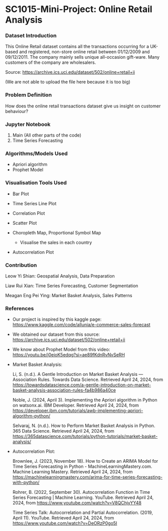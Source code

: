 # SC1015-Mini-Project: Online Retail Analysis

### Dataset Introduction
This Online Retail dataset contains all the transactions occurring for a UK-based and registered, non-store online retail between 01/12/2009 and 09/12/2011. The company mainly sells unique all-occasion gift-ware. Many customers of the company are wholesalers.

Source: https://archive.ics.uci.edu/dataset/502/online+retail+ii

(We are not able to upload the file here because it is too big)


### Problem Definition
How does the online retail transactions dataset give us insight on customer behaviour?


### Jupyter Notebook
1. Main (All other parts of the code)
2. Time Series Forecasting


### Algorithms/Models Used
- Apriori algorithm
- Prophet Model


### Visualisation Tools Used
- Bar Plot
- Time Series Line Plot
- Correlation Plot
- Scatter Plot
- Choropleth Map, Proportional Symbol Map
  - Visualise the sales in each country
   
- Autocorrelation Plot


### Contribution
Leow Yi Shian: Geospatial Analysis, Data Preparation

Liaw Rui Xian: Time Series Forecasting, Customer Segmentation

Meagan Eng Pei Ying: Market Basket Analysis, Sales Patterns


### References
- Our project is inspired by this kaggle page:
https://www.kaggle.com/code/allunia/e-commerce-sales-forecast

- We obtained our dataset from this source:
https://archive.ics.uci.edu/dataset/502/online+retail+ii

- We know about Prophet Model from this video:
https://youtu.be/j0eioK5edqg?si=ae89fKdnRvNvSeRH

- Market Basket Analysis:
  
    Li, S. (n.d.). A Gentle Introduction on Market Basket Analysis — Association Rules. Towards Data Science. Retrieved April 24, 2024, from https://towardsdatascience.com/a-gentle-introduction-on-market-basket-analysis-association-rules-fa4b986a40ce
  
    Noble, J. (2024, April 3). Implementing the Apriori algorithm in Python on watsonx.ai. IBM Developer. Retrieved April 24, 2024, from https://developer.ibm.com/tutorials/awb-implementing-apriori-algorithm-python/
  
    Selvaraj, N. (n.d.). How to Perform Market Basket Analysis in Python. 365 Data Science. Retrieved April 24, 2024, from https://365datascience.com/tutorials/python-tutorials/market-basket-analysis/
  
- Autocorrelation Plot:
  
    Brownlee, J. (2023, November 18). How to Create an ARIMA Model for Time Series Forecasting in Python - MachineLearningMastery.com. Machine Learning Mastery.     Retrieved April 24, 2024, from https://machinelearningmastery.com/arima-for-time-series-forecasting-with-python/
  
    Rohrer, B. (2022, September 30). Autocorrelation Function in Time Series Forecasting | Machine Learning. YouTube. Retrieved April 24, 2024, from https://www.youtube.com/watch?v=V8QChjyYY48
  
    Time Series Talk: Autocorrelation and Partial Autocorrelation. (2019, April 11). YouTube. Retrieved April 24, 2024, from https://www.youtube.com/watch?v=DeORzP0go5I

  

